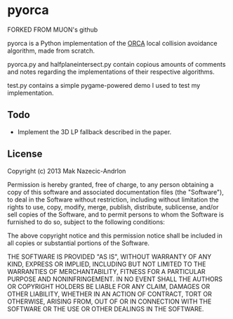 # pyorca

FORKED FROM MUON's github

pyorca is a Python implementation of the [ORCA](http://gamma.cs.unc.edu/ORCA/)
local collision avoidance algorithm, made from scratch.

pyorca.py and halfplaneintersect.py contain copious amounts of comments and
notes regarding the implementations of their respective algorithms.

test.py contains a simple pygame-powered demo I used to test my implementation. 


## Todo

* Implement the 3D LP fallback described in the paper.

## License

Copyright (c) 2013 Mak Nazecic-Andrlon

Permission is hereby granted, free of charge, to any person obtaining a copy
of this software and associated documentation files (the "Software"), to deal
in the Software without restriction, including without limitation the rights
to use, copy, modify, merge, publish, distribute, sublicense, and/or sell
copies of the Software, and to permit persons to whom the Software is
furnished to do so, subject to the following conditions:

The above copyright notice and this permission notice shall be included in all
copies or substantial portions of the Software.

THE SOFTWARE IS PROVIDED "AS IS", WITHOUT WARRANTY OF ANY KIND, EXPRESS OR
IMPLIED, INCLUDING BUT NOT LIMITED TO THE WARRANTIES OF MERCHANTABILITY,
FITNESS FOR A PARTICULAR PURPOSE AND NONINFRINGEMENT. IN NO EVENT SHALL THE
AUTHORS OR COPYRIGHT HOLDERS BE LIABLE FOR ANY CLAIM, DAMAGES OR OTHER
LIABILITY, WHETHER IN AN ACTION OF CONTRACT, TORT OR OTHERWISE, ARISING FROM,
OUT OF OR IN CONNECTION WITH THE SOFTWARE OR THE USE OR OTHER DEALINGS IN THE
SOFTWARE.

